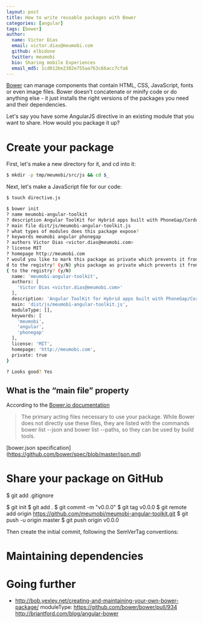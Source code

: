 ```yaml
---
layout: post
title: How to write reusable packages with Bower
categories: [angular]
tags: [bower]
author:
  name: Victor Dias
  email: victor.dias@meumobi.com
  github: elbidone
  twitter: meumobi
  bio: Sharing mobile Experiences
  email_md5: 1cd012be2382e755aa763c66acc7cfa6
---
```

[Bower](http://bower.io/) can manage components that contain HTML, CSS, JavaScript, fonts or even image files. Bower doesn’t concatenate or minify code or do anything else - it just installs the right versions of the packages you need and their dependencies.


Let's say you have some AngularJS directive in an existing module that you want to share. How would you package it up?

# Create your package

First, let's make a new directory for it, and cd into it:

```bash
$ mkdir -p tmp/meumobi/src/js && cd $_
```

Next, let's make a JavaScript file for our code:

```bash
$ touch directive.js
```

```bash
$ bower init
? name meumobi-angular-toolkit
? description Angular ToolKit for Hybrid apps built with PhoneGap/Cordova
? main file dist/js/meumobi-angular-toolkit.js
? what types of modules does this package expose? 
? keywords meumobi angular phonegap
? authors Victor Dias <victor.dias@meumobi.com>
? license MIT
? homepage http://meumobi.com
? would you like to mark this package as private which prevents it from being accidentally published to the registry? Yes
d to the registry? (y/N) yhis package as private which prevents it from being accidental
{ to the registry? (y/N) 
  name: 'meumobi-angular-toolkit',
  authors: [
    'Victor Dias <victor.dias@meumobi.com>'
  ],
  description: 'Angular ToolKit for Hybrid apps built with PhoneGap/Cordova',
  main: 'dist/js/meumobi-angular-toolkit.js',
  moduleType: [],
  keywords: [
    'meumobi',
    'angular',
    'phonegap'
  ],
  license: 'MIT',
  homepage: 'http://meumobi.com',
  private: true
}

? Looks good? Yes
```
## What is the “main file” property
According to the [Bower.io documentation](https://github.com/bower/spec/blob/master/json.md#main)
> The primary acting files necessary to use your package. While Bower does not directly use these files, they are listed with the commands bower list --json and bower list --paths, so they can be used by build tools.

[bower.json specification] (https://github.com/bower/spec/blob/master/json.md)

# Share your package on GitHub
$ git add .gitignore

$ git init
$ git add .
$ git commit -m "v0.0.0"
$ git tag v0.0.0
$ git remote add origin https://github.com/meumobi/meumobi-angular-toolkit.git
$ git push -u origin master
$ git push origin v0.0.0


Then create the initial commit, following the SemVerTag conventions:



# Maintaining dependencies

# Going further
- http://bob.yexley.net/creating-and-maintaining-your-own-bower-package/
moduleType: https://github.com/bower/bower/pull/934
http://briantford.com/blog/angular-bower